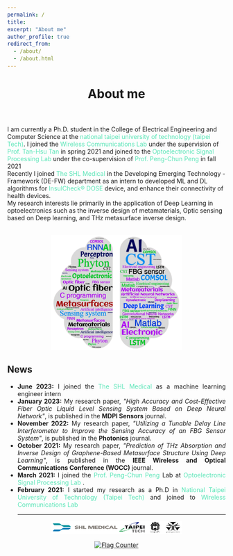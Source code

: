 ```yaml
---
permalink: /
title:
excerpt: "About me"
author_profile: true
redirect_from:
  - /about/
  - /about.html
---
```


<header class="post-header">
<h1 class="post-title">About me </h1>
</header>
<p> I am currently a Ph.D. student in the College of Electrical Engineering and Computer Science at the <a href="https://www-en.ntut.edu.tw/" target="\_blank" style="color: #57E5B6; text-decoration:none">  national taipei university of technology (taipei Tech)</a>. I joined the <a href="https://labs.ee.ntut.edu.tw/lab416/" target="\_blank" style="color: #57E5B6; text-decoration:none">  Wireless Communications Lab </a>  under the supervision of <a href="https://www.ee.ntut.edu.tw/English/teacher/teacher2.php?tsn=43" target="\_blank" style="color: #57E5B6; text-decoration:none">  Prof. Tan-Hsu Tan</a> in spring 2021 and joined to the <a href="https://eo.ntut.edu.tw/p/412-1069-12931.php?Lang=zh-tw" target="\_blank" style="color: #57E5B6; text-decoration:none">  Optoelectronic Signal Processing Lab </a>  under the co-supervision of <a href="https://scholar.google.com/citations?hl=en&user=H_iNBAgAAAAJ" target="\_blank" style="color: #57E5B6; text-decoration:none">  Prof. Peng-Chun Peng </a> in fall 2021  <br>
Recently I joined <a href="https://www.shl-medical.com/" target="\_blank" style="color: #57E5B6; text-decoration:none"> The SHL Medical </a> in the Developing Emerging Technology - Framework  (DE-FW) department as an intern to developed ML and DL algorithms for <a href="https://www.shl-medical.com/shl-partner-innovation-zed-announces-plans-to-launch-insulcheck-dose-connected-pen-injector-add-on/" target="\_blank" style="color: #57E5B6; text-decoration:none">  InsulCheck® DOSE </a> device, and enhance their connectivity of health devices. <br>
My research interests lie primarily in the application of Deep Learning in optoelectronics such as the inverse design of metamaterials, Optic sensing based on Deep learning, and THz metasurface inverse design. <br> <br>
<!--I also enjoyed working as a machine learning engineer intern in <a href="https://pranaq.com/" target="\_blank" style="color: #57E5B6; text-decoration:none">  PranaQ</a>. Before joining NTHU, I got my bachelor's degree in  Electrical Engineering from the University of Guilan after doing some work in signal processing and optical wireless communications. <br> <br> -->

<p align="center">
  <!-- <img width="500" height="265" src="https://github.com/ErfanDejband/ErfanDejband.github.io/blob/master/images/about_gif.gif?raw=true">-->
  <img width="300" height="265" src="https://github.com/ErfanDejband/ErfanDejband.github.io/blob/master/images/Picture11.png?raw=true">
</p> 
 
<div class="News">
<h2><i class='fas fa-newspaper'></i>News</h2>
        <ul>
          <li align="justify"><i class='fas fa-building'></i><b> June  2023:</b> I joined the  <a href="https://www.shl-medical.com/" target="\_blank" style="color: #57E5B6; text-decoration:none"> The SHL Medical </a> as a machine learning engineer intern </li>
          <li align="justify"><i class='fas fa-pen-alt'></i><b> January  2023:</b> My research paper, <i>"High Accuracy and Cost-Effective Fiber Optic Liquid Level Sensing System Based on Deep Neural Network"</i>, is published in the <b>MDPI Sensors</b> journal. </li>
          <li align="justify"><i class='fas fa-pen-alt'></i><b> November 2022:</b> My research paper, <i>"Utilizing a Tunable Delay Line Interferometer to Improve the Sensing Accuracy of an FBG Sensor System"</i>, is published in the <b>Photonics</b> journal. </li>
          <li align="justify"><i class='fas fa-pen-alt'></i><b> October 2021:</b> My research paper, <i>"Prediction of THz Absorption and Inverse Design of Graphene-Based Metasurface Structure Using Deep Learning"</i>, is published in the <b>IEEE Wireless and Optical Communications Conference (WOCC)</b> journal. </li>
           <li align="justify"><i class='fas fa-graduation-cap'></i><b> March 2021:</b> I joined the <a href="https://scholar.google.com/citations?hl=en&user=H_iNBAgAAAAJ" style="color: #57E5B6; text-decoration:none;" target="\_blank">Prof. Peng-Chun Peng </a> Lab at <a href="https://eo.ntut.edu.tw/p/412-1069-12931.php?Lang=zh-tw" target="\_blank" style="color: #57E5B6; text-decoration:none">  Optoelectronic Signal Processing Lab </a>. </li>
          <li align="justify"><i class='fas fa-graduation-cap'></i><b> February 2021:</b> I started my research as a Ph.D in <a href="https://www.ntut.edu.tw" style="color: #57E5B6; text-decoration:none;" target="\_blank">National Taipei University of Technology (Taipei Tech)</a> and joined to <a href="https://labs.ee.ntut.edu.tw/lab416/" style="color: #57E5B6; text-decoration:none;" target="\_blank">Wireless Communications Lab</a> </li>

          
<hr/>
</ul>
</div>
    
 
<p align="center">
  <img width="300" height="30" src="https://github.com/ErfanDejband/ErfanDejband.github.io/blob/master/images/Picture1.png?raw=true">
</p>

  <p align="center">
  <a href="https://info.flagcounter.com/Wzvz"><img src="https://s01.flagcounter.com/count2/Wzvz/bg_FFFFFF/txt_000000/border_CCCCCC/columns_5/maxflags_100/viewers_0/labels_1/pageviews_0/flags_0/percent_0/" alt="Flag Counter" border="0"></a>
    </p>
